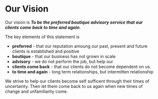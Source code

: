 # Our Vision

Our vision is _**To be the preferred boutique advisory service that our clients come back to time and again**_. 

The key elements of this statement is
- **preferred** - that our reputation amoung our past, present and future clients is established and positive
- **boutique** - that our business has not grown in scale 
- **advisory** - we do not perform the job, but help our 
- **clients come back** - that our clients do not become dependent on us.
- **to time and again** -  long term relationships, but intermitten relationship


We strive to help our clients become self sufficent through their times of uncertainty. Then let them come back to us again when new times of change and unfamiliarity come.
